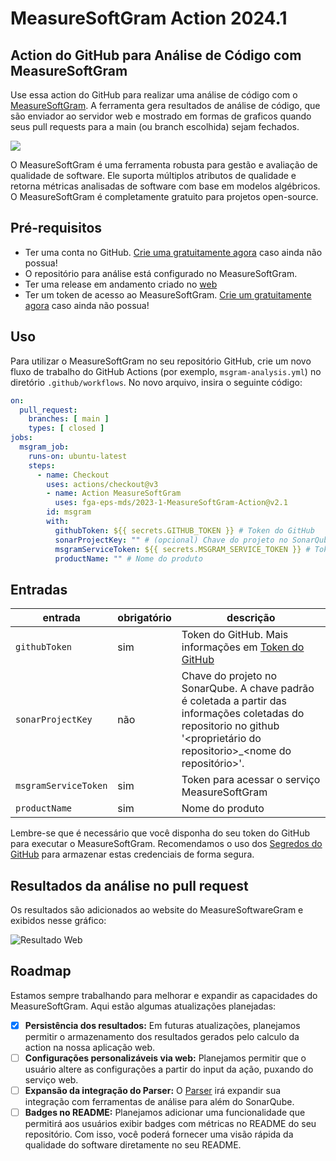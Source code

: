 # MeasureSoftGram Action 2024.1
## Action do GitHub para Análise de Código com MeasureSoftGram

Use essa action do GitHub para realizar uma análise de código com o [MeasureSoftGram](https://github.com/fga-eps-mds/2024.1-MeasureSoftGram-Service). A ferramenta gera resultados de análise de código, que são enviador ao servidor web e mostrado em formas de graficos quando seus pull requests para a main (ou branch escolhida) sejam fechados.

<img src="./assets/images/MeasureSoftwareGram.png">

O MeasureSoftGram é uma ferramenta robusta para gestão e avaliação de qualidade de software. Ele suporta múltiplos atributos de qualidade e retorna métricas analisadas de software com base em modelos algébricos. O MeasureSoftGram é completamente gratuito para projetos open-source.

## Pré-requisitos

* Ter uma conta no GitHub. [Crie uma gratuitamente agora](https://github.com/signup) caso ainda não possua!
* O repositório para análise está configurado no MeasureSoftGram.
* Ter uma release em andamento criado no [web](https://2023-1-measure-soft-gram-front.vercel.app/)
* Ter um token de acesso ao MeasureSoftGram. [Crie um gratuitamente agora](https://2023-1-measure-soft-gram-front.vercel.app/) caso ainda não possua!

## Uso
Para utilizar o MeasureSoftGram no seu repositório GitHub, crie um novo fluxo de trabalho do GitHub Actions (por exemplo, `msgram-analysis.yml`) no diretório `.github/workflows`. No novo arquivo, insira o seguinte código:

```yaml
on:
  pull_request:
    branches: [ main ]
    types: [ closed ]
jobs:
  msgram_job:
    runs-on: ubuntu-latest
    steps:
      - name: Checkout
        uses: actions/checkout@v3
        - name: Action MeasureSoftGram
          uses: fga-eps-mds/2023-1-MeasureSoftGram-Action@v2.1    
        id: msgram
        with:
          githubToken: ${{ secrets.GITHUB_TOKEN }} # Token do GitHub
          sonarProjectKey: "" # (opcional) Chave do projeto no SonarQube
          msgramServiceToken: ${{ secrets.MSGRAM_SERVICE_TOKEN }} # Token para acessar o serviço MeasureSoftGram
          productName: "" # Nome do produto
```

## Entradas

| entrada | obrigatório | descrição |
| ------- | ----------- | --------- |
| `githubToken` | sim | Token do GitHub. Mais informações em [Token do GitHub](https://docs.github.com/en/actions/reference/authentication-in-a-workflow#about-the-github_token-secret) |
| `sonarProjectKey` | não | Chave do projeto no SonarQube. A chave padrão é coletada a partir das informações coletadas do repositorio no github '<proprietário do repositorio>_<nome do repositório>'. |
| `msgramServiceToken` | sim | Token para acessar o serviço MeasureSoftGram |
| `productName` | sim | Nome do produto |

Lembre-se que é necessário que você disponha do seu token do GitHub para executar o MeasureSoftGram. Recomendamos o uso dos [Segredos do GitHub](https://docs.github.com/pt/actions/security-guides/encrypted-secrets#creating-encrypted-secrets-for-a-repository) para armazenar estas credenciais de forma segura.


## Resultados da análise no pull request

Os resultados são adicionados ao website do MeasureSoftwareGram e exibidos nesse gráfico:

![Resultado Web](./assets/images/resultado_msgram.png)

## Roadmap

Estamos sempre trabalhando para melhorar e expandir as capacidades do MeasureSoftGram. Aqui estão algumas atualizações planejadas:

- [x] **Persistência dos resultados:** Em futuras atualizações, planejamos permitir o armazenamento dos resultados gerados pelo calculo da action na nossa aplicação web.
- [ ] **Configurações personalizáveis via web:** Planejamos permitir que o usuário altere as configurações a partir do input da ação, puxando do serviço web.
- [ ] **Expansão da integração do Parser:** O [Parser](https://github.com/fga-eps-mds/2023-1-MeasureSoftGram-Parser) irá expandir sua integração com ferramentas de análise para além do SonarQube.
- [ ] **Badges no README:** Planejamos adicionar uma funcionalidade que permitirá aos usuários exibir badges com métricas no README do seu repositório. Com isso, você poderá fornecer uma visão rápida da qualidade do software diretamente no seu README.
